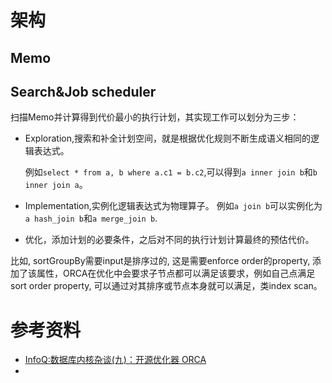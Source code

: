 # 架构
## Memo

## Search&Job scheduler
扫描Memo并计算得到代价最小的执行计划，其实现工作可以划分为三步：
- Exploration,搜索和补全计划空间，就是根据优化规则不断生成语义相同的逻辑表达式。

    例如`select * from a, b where a.c1 = b.c2`,可以得到`a inner join b`和`b inner join a`。
- Implementation,实例化逻辑表达式为物理算子。
例如`a join b`可以实例化为`a hash_join b`和`a merge_join b`.

- 优化，添加计划的必要条件，之后对不同的执行计划计算最终的预估代价。

比如, sortGroupBy需要input是排序过的, 这是需要enforce order的property, 添加了该属性，ORCA在优化中会要求子节点都可以满足该要求，例如自己点满足 sort order property, 可以通过对其排序或节点本身就可以满足，类index scan。



# 参考资料
- [InfoQ:数据库内核杂谈(九)：开源优化器 ORCA](https://www.infoq.cn/article/5o16eHOZ5zk6FzPSJpT2)
- 